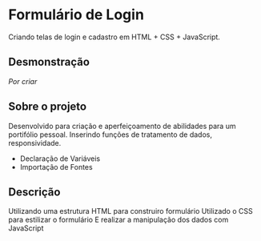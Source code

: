 # Formulário de Login
Criando telas de login e cadastro em HTML + CSS + JavaScript.
## Desmonstração
*Por criar*

## Sobre o projeto
Desenvolvido para criação e aperfeiçoamento de abilidades para um portifólio pessoal.
Inserindo funções de tratamento de dados, responsividade.

- Declaração de Variáveis
- Importação de Fontes

## Descrição
Utilizando uma estrutura HTML para construiro formulário 
Utilizado o CSS para estilizar o formulário
E realizar a manipulação dos dados com JavaScript
